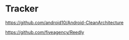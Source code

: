 # Tracker


https://github.com/android10/Android-CleanArchitecture

https://github.com/fiveagency/Reedly